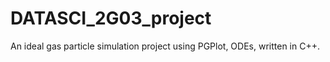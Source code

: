 # DATASCI_2G03_project
An ideal gas particle simulation project using PGPlot, ODEs, written in C++.
